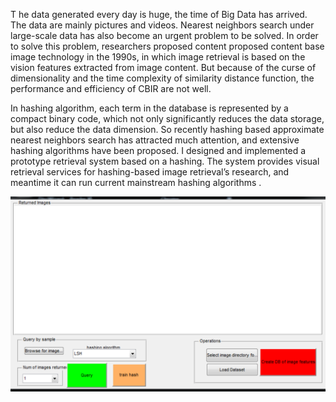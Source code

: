  T he data generated every day is huge, the time of Big Data has arrived. The data are mainly pictures and videos. Nearest neighbors search  under large-scale data has also become an urgent problem to be solved. In order to solve this problem, researchers proposed content proposed content base image technology in the 1990s, in which image retrieval is based on the vision features extracted from image content. But because of the curse of dimensionality and the time complexity of similarity distance function, the performance and efficiency of CBIR are not well.

In hashing algorithm, each term in the database is represented by a compact binary code, which not only significantly reduces the data storage, but also reduce the data dimension. So recently hashing based approximate nearest neighbors search has attracted much attention, and extensive hashing algorithms have been proposed. I  designed and implemented a prototype retrieval system based on a hashing. The system provides visual retrieval services for hashing-based image retrieval’s research, and meantime it can run current mainstream hashing algorithms .

![HBIR](./HBIR.PNG)

